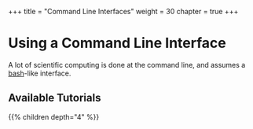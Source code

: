 +++
title = "Command Line Interfaces"
weight = 30
chapter = true
+++

# Using a Command Line Interface

A lot of scientific computing is done at the command line, and assumes a [bash](https://en.wikipedia.org/wiki/Bash_(Unix_shell))-like interface. 

## Available Tutorials

{{% children depth="4" %}}